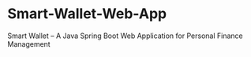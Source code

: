 # Smart-Wallet-Web-App
Smart Wallet – A Java Spring Boot Web Application for Personal Finance Management

